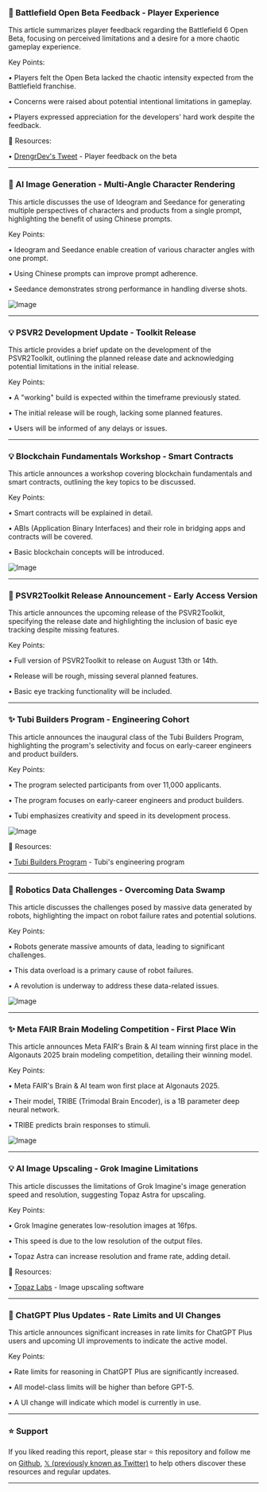 ### 🤖 Battlefield Open Beta Feedback - Player Experience

This article summarizes player feedback regarding the Battlefield 6 Open Beta, focusing on perceived limitations and a desire for a more chaotic gameplay experience.

Key Points:

• Players felt the Open Beta lacked the chaotic intensity expected from the Battlefield franchise.

•  Concerns were raised about potential intentional limitations in gameplay.

•  Players expressed appreciation for the developers' hard work despite the feedback.


🔗 Resources:

• [DrengrDev's Tweet](https://x.com/DrengrDev/status/1955741548743930033) - Player feedback on the beta


---
### 🚀 AI Image Generation - Multi-Angle Character Rendering

This article discusses the use of Ideogram and Seedance for generating multiple perspectives of characters and products from a single prompt, highlighting the benefit of using Chinese prompts.

Key Points:

• Ideogram and Seedance enable creation of various character angles with one prompt.

• Using Chinese prompts can improve prompt adherence.

• Seedance demonstrates strong performance in handling diverse shots.


![Image](https://pbs.twimg.com/amplify_video_thumb/1954820540520153088/img/4_EDSkOMlK1Qe-cx.jpg)

---
### 💡 PSVR2 Development Update - Toolkit Release

This article provides a brief update on the development of the PSVR2Toolkit, outlining the planned release date and acknowledging potential limitations in the initial release.

Key Points:

• A "working" build is expected within the timeframe previously stated.

• The initial release will be rough, lacking some planned features.

• Users will be informed of any delays or issues.


---
### 💡 Blockchain Fundamentals Workshop - Smart Contracts

This article announces a workshop covering blockchain fundamentals and smart contracts, outlining the key topics to be discussed.


Key Points:

• Smart contracts will be explained in detail.

• ABIs (Application Binary Interfaces) and their role in bridging apps and contracts will be covered.

• Basic blockchain concepts will be introduced.



![Image](https://pbs.twimg.com/media/GyK1YmuXUAAubyM?format=jpg&name=small)

---
### 🚀 PSVR2Toolkit Release Announcement - Early Access Version

This article announces the upcoming release of the PSVR2Toolkit, specifying the release date and highlighting the inclusion of basic eye tracking despite missing features.


Key Points:

•  Full version of PSVR2Toolkit to release on August 13th or 14th.

•  Release will be rough, missing several planned features.

•  Basic eye tracking functionality will be included.


---
### ✨ Tubi Builders Program - Engineering Cohort

This article announces the inaugural class of the Tubi Builders Program, highlighting the program's selectivity and focus on early-career engineers and product builders.


Key Points:

• The program selected participants from over 11,000 applicants.

• The program focuses on early-career engineers and product builders.

• Tubi emphasizes creativity and speed in its development process.


![Image](https://pbs.twimg.com/media/GyHOB6DbUAAfWR-?format=png&name=small)

🔗 Resources:

• [Tubi Builders Program](https://tubitv.com/buildersprogram) - Tubi's engineering program


---
### 🤖 Robotics Data Challenges - Overcoming Data Swamp

This article discusses the challenges posed by massive data generated by robots, highlighting the impact on robot failure rates and potential solutions.


Key Points:

• Robots generate massive amounts of data, leading to significant challenges.

• This data overload is a primary cause of robot failures.

• A revolution is underway to address these data-related issues.


![Image](https://pbs.twimg.com/amplify_video_thumb/1954545456769286147/img/rnwg_zdWJScgZWs7.jpg)

---
### ✨ Meta FAIR Brain Modeling Competition - First Place Win

This article announces Meta FAIR's Brain & AI team winning first place in the Algonauts 2025 brain modeling competition, detailing their winning model.


Key Points:

• Meta FAIR's Brain & AI team won first place at Algonauts 2025.

• Their model, TRIBE (Trimodal Brain Encoder), is a 1B parameter deep neural network.

• TRIBE predicts brain responses to stimuli.


![Image](https://pbs.twimg.com/amplify_video_thumb/1954865007398903808/img/-HOO-11ggSEr3KJv.jpg)

---
### 💡 AI Image Upscaling - Grok Imagine Limitations

This article discusses the limitations of Grok Imagine's image generation speed and resolution, suggesting Topaz Astra for upscaling.


Key Points:

• Grok Imagine generates low-resolution images at 16fps.

• This speed is due to the low resolution of the output files.

• Topaz Astra can increase resolution and frame rate, adding detail.


🔗 Resources:

• [Topaz Labs](https://x.com/topazlabs) - Image upscaling software


---
### 🤖 ChatGPT Plus Updates - Rate Limits and UI Changes

This article announces significant increases in rate limits for ChatGPT Plus users and upcoming UI improvements to indicate the active model.


Key Points:

• Rate limits for reasoning in ChatGPT Plus are significantly increased.

• All model-class limits will be higher than before GPT-5.

• A UI change will indicate which model is currently in use.


---

### ⭐️ Support

If you liked reading this report, please star ⭐️ this repository and follow me on [Github](https://github.com/Drix10), [𝕏 (previously known as Twitter)](https://x.com/DRIX_10_) to help others discover these resources and regular updates.

---